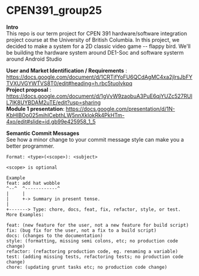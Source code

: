 # CPEN391_group25

**Intro**  <br />
This repo is our term project for CPEN 391 hardware/software integration project course at the University of British Columbia. In this project, we decided to make a system for a 2D classic video game -- flappy bird. We'll be building the hardware system around DE1-Soc and software systerm around Android Studio

**User and Market Identification / Requirements** : https://docs.google.com/document/d/1CRTjfYoFU6QCdAgMC4xa2jlrsJbFYTVXUVGYWTVS8T0/edit#heading=h.rbc5tuolvkpq <br />
**Project proposal** : https://docs.google.com/document/d/1gVvW9zaobuA3PuE6qjYUZc527RUlL7IK8UYBDAM2uTE/edit?usp=sharing  <br />
**Module 1 presentation**: https://docs.google.com/presentation/d/1N-KbHIBOo025mihlCebthLW5nnXklokRk4PkHTm-4xo/edit#slide=id.gb99e425958_1_5  <br />



**Semantic Commit Messages**  <br />
    See how a minor change to your commit message style can make you a better programmer.  <br />

    Format: <type>(<scope>): <subject>       

    <scope> is optional

    Example 
    feat: add hat wobble   
    ^--^  ^------------^  
    |     |                 
    |     +-> Summary in present tense.  
    |            
    +-------> Type: chore, docs, feat, fix, refactor, style, or test.  
    More Examples:  

    feat: (new feature for the user, not a new feature for build script)     
    fix: (bug fix for the user, not a fix to a build script)   
    docs: (changes to the documentation)    
    style: (formatting, missing semi colons, etc; no production code change)   
    refactor: (refactoring production code, eg. renaming a variable)     
    test: (adding missing tests, refactoring tests; no production code change)   
    chore: (updating grunt tasks etc; no production code change)    
